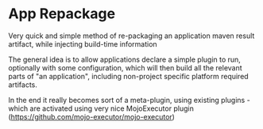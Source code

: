 # App Repackage

Very quick and simple method of re-packaging an application maven result artifact, 
while injecting build-time information

The general idea is to allow applications declare a simple plugin to run, optionally with some 
configuration, which will then build all the relevant parts of "an application", including non-project 
specific platform required artifacts.

In the end it really becomes sort of a meta-plugin, using existing plugins - which are activated using
very nice MojoExecutor plugin (https://github.com/mojo-executor/mojo-executor)
